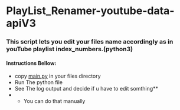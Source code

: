 # PlayList_Renamer-youtube-data-apiV3



### This script lets you edit your files name accordingly as in youTube playlist index_numbers.(python3)

#### Instructions Bellow:
* copy [main.py](https://github.com/Dipudas8984/PlayList_Renamer-youtube-data-apiV3/blob/master/main.py) in your files directory
* Run The python file 
* See The log output and decide if u have to edit somthing**
* * You can do that manually 
